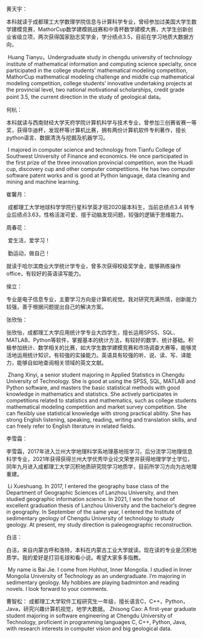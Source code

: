 黄天宇：

​ 本科就读于成都理工大学数理学院信息与计算科学专业，曾经参加过美国大学生数学建模竞赛，MathorCup数学建模挑战赛和中青杯数学建模大赛，大学生创新创业省级立项，两次获得国家励志奖学金，学分绩点3.5，目前在学习地质大数据方向，

​ Huang Tianyu，Undergraduate study in chengdu university of technology institute of mathematical information and computing science specialty, once participated in the college students’ mathematical modeling competition, MathorCup mathematical modeling challenge and middle cup mathematical modeling competition, college students’ innovative undertaking projects at the provincial level, two national motivational scholarships, credit grade point 3.5, the current direction in the study of geological data。

何杭：

​ 本科就读与西南财经大学天府学院计算机科学与技术专业，曾参加三创赛省赛一等奖，获得华迪杯，发现杯等计算机比赛，拥有两份计算机软件专利著作，擅长python语言、数据清洗与挖掘及机器学习。

​ I majored in computer science and technology from Tianfu College of Southwest University of Finance and economics. He once participated in the first prize of the three innovation provincial competition, won the Huadi cup, discovery cup and other computer competitions. He has two computer software patent works and is good at Python language, data cleaning and mining and machine learning.

崔馨月：

​ 成都理工大学地球科学学院行星科学英才班2020届本科生，当前总绩点3.4 转专业后绩点3.63，性格活泼可爱、擅于动脑发现问题，较强的逻辑于思维能力。

周春花：

​ 爱生活，爱学习！

​ 勤运动，做自己！

​ 就读于哈尔滨商业大学统计学专业，曾多次获得校级奖学金，能够熟练操作office，有较好的英语读写能力。

侯立：

​ 专业是电子信息专业，主要学习方向是计算机视觉。我对研究充满热情，创新能力较强，善于根据问题提出自己的解决方案。

张欣怡：

​ 张欣怡，成都理工大学应用统计学专业大四学生，擅长运用SPSS、SQL、MATLAB、Python等软件，掌握基本的统计方法，有较好的数学、统计基础。积极参加统计、数学相关的比赛，如大学生数学建模竞赛和市场调查大赛等，能够灵活地运用统计知识，有较强的实操能力。英语具有较强的听、说、读、写、译能力，能够自如地查阅相关领域的英文文献。

​ Zhang Xinyi, a senior student majoring in Applied Statistics in Chengdu University of Technology. She is good at using the SPSS, SQL, MATLAB and Python software, and masters the basic statistical methods with good knowledge in mathematics and statistics. She actively participates in competitions related to statistics and mathematics, such as college students mathematical modeling competition and market survey competition. She can flexibly use statistical knowledge with strong practical ability. She has strong English listening, speaking, reading, writing and translation skills, and can freely refer to English literature in related fields.

李雪霜：

​ 李雪霜，2017年进入兰州大学地理科学系地理基地班学习，后分流学习地理信息科学专业，2021年获得获得兰州大学优秀毕业论文荣誉并获得地理学学士学位，同年九月进入成都理工大学沉积地质研究院学习地质学，目前所学习方向为古地理重建。

​ Li Xueshuang. In 2017, I entered the geography base class of the Department of Geographic Sciences of Lanzhou University, and then studied geographic information science. In 2021, I won the honor of excellent graduation thesis of Lanzhou University and the bachelor’s degree in geography. In September of the same year, I entered the Institute of sedimentary geology of Chengdu University of technology to study geology. At present, my study direction is paleogeographic reconstruction.

白洁：

​ 白洁，来自内蒙古呼和浩特，本科在内蒙古工业大学就读。现在读的专业是沉积地质学。我的爱好是打羽毛球和看小说。希望大家多多指教。

​ My name is Bai Jie. I come from Hohhot, Inner Mongolia. I studied in Inner Mongolia University of Technology as an undergraduate. I’m majoring in sedimentary geology. My hobbies are playing badminton and reading novels. I look forward to your comments.


曹智松：
成都理工大学软件工程研究生一年级，擅长语言C，C++，Python，Java，研究兴趣计算机视觉，地学大数据。
Zhisong Cao: A first-year graduate student majoring in software engineering at Chengdu University of Technology, proficient in programming languages C, C++, Python, Java, with research interests in computer vision and big geological data.
